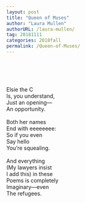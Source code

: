 ```yaml
---
layout: post
title: "Queen of Muses"
author: "Laura Mullen"
authorURL: /laura-mullen/
tag: 20181111
categories: 2018fall
permalink: /Queen-of-Muses/
---
```


<br><br>
<br><br>
Elsie the C
<br>
Is, you understand,
<br>
Just an opening—
<br>
An opportunity.
<br>
<br>
Both her names
<br>
End with eeeeeeee:
<br>
So if you even
<br>
Say hello
<br>
You’re squealing.
<br>
<br>
And everything
<br>
(My lawyers insist
<br>
I add this) in these
<br>
Poems is completely
<br>
Imaginary—even
<br>
The refugees.
<br>
